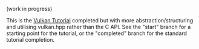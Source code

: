 (work in progress)

This is the [Vulkan Tutorial](https://vulkan-tutorial.com/) completed but with more abstraction/structuring and utilising vulkan.hpp rather than the C API. See the "start" branch for a starting point for the tutorial, or the "completed" branch for the standard tutorial completion.

